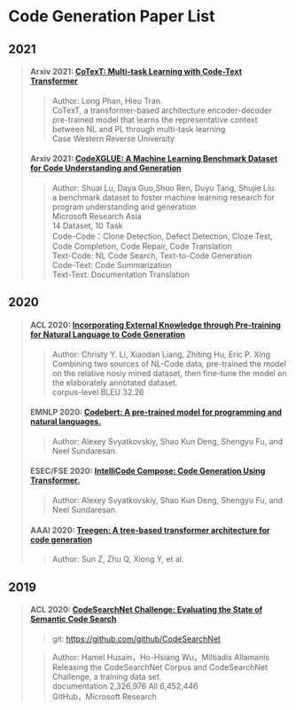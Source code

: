 # Code Generation Paper List

## 2021

>#### Arxiv 2021: [CoTexT: Multi-task Learning with Code-Text Transformer](./paper/CoText.pdf)
>
>> Author: Long Phan, Hieu Tran.  
>> CoTexT, a transformer-based architecture encoder-decoder pre-trained model that learns the representative context between NL and PL through multi-task learning  
>> Case Western Reverse University
>
>#### Arxiv 2021: [CodeXGLUE: A Machine Learning Benchmark Dataset for Code Understanding and Generation](./paper/CodeXGLUE.pdf)
>
>> Author: Shuai Lu, Daya Guo,Shuo Ren, Duyu Tang, Shujie Liu.  
>> a benchmark dataset to foster machine learning research for program understanding and generation  
>> Microsoft Research Asia  
>> 14 Dataset, 10 Task  
>> Code-Code：Clone Detection, Defect Detection, Cloze Test, Code Completion, Code Repair, Code Translation  
>> Text-Code: NL Code Search, Text-to-Code Generation  
>> Code-Text: Code Summarization  
>> Text-Text: Documentation Translation  
>

## 2020

>#### ACL 2020: [Incorporating External Knowledge through Pre-training for Natural Language to Code Generation](./paper/Incorporating.pdf)
>
>> Author: Christy Y. Li, Xiaodan Liang, Zhiting Hu, Eric P. Xing  
>> Combining two sources of NL-Code data, pre-trained the model on the relative nosiy mined dataset, then fine-tune the model on the elaborately annotated dataset.  
>> corpus-level BLEU 32.26  
>
>#### EMNLP 2020: [Codebert: A pre-trained model for programming and natural languages.](./paper/Codebert.pdf)
>
>> Author: Alexey Svyatkovskiy, Shao Kun Deng, Shengyu Fu, and Neel Sundaresan.  
>
>#### ESEC/FSE 2020: [IntelliCode Compose: Code Generation Using Transformer.](./paper/IntelliCode.pdf)
>
>> Author: Alexey Svyatkovskiy, Shao Kun Deng, Shengyu Fu, and Neel Sundaresan.  
>
>#### AAAI 2020: [Treegen: A tree-based transformer architecture for code generation](./paper/TreeGen.pdf)
>
>> Author: Sun Z, Zhu Q, Xiong Y, et al.  


## 2019

>#### ACL 2020: [CodeSearchNet Challenge: Evaluating the State of Semantic Code Search](./paper/CodeSearchNet.pdf)
>
>> git: https://github.com/github/CodeSearchNet  
>
>> Author: Hamel Husain，Ho-Hsiang Wu，Miltiadis Allamanis  
>> Releasing the CodeSearchNet Corpus and  CodeSearchNet Challenge, a training data set.   
>> documentation 2,326,976  All 6,452,446  
>> GitHub，Microsoft Research  
>





